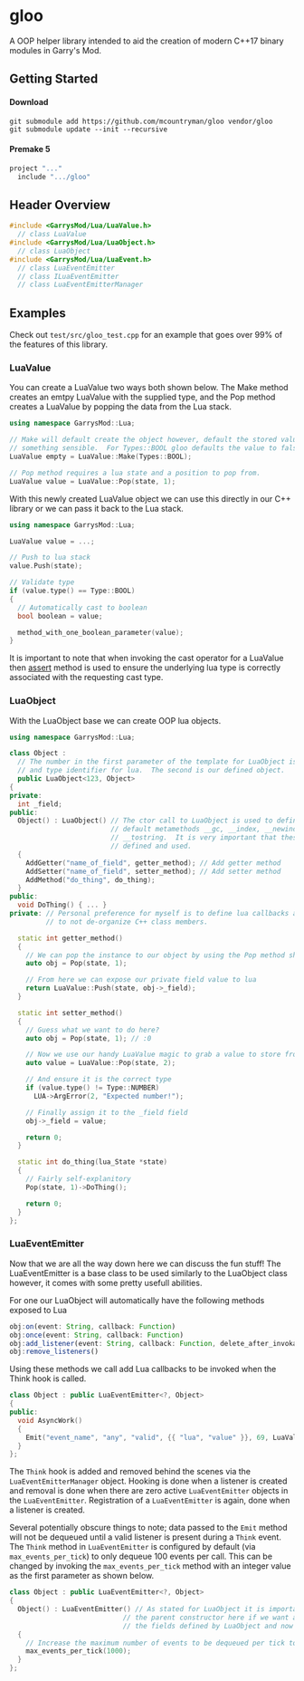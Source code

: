 # gloo
A OOP helper library intended to aid the creation of modern C++17 binary modules in Garry's Mod.

## Getting Started
#### Download
```shell
git submodule add https://github.com/mcountryman/gloo vendor/gloo
git submodule update --init --recursive
```
#### Premake 5
```lua
project "..."
  include ".../gloo"
```
## Header Overview
```cpp
#include <GarrysMod/Lua/LuaValue.h>
  // class LuaValue
#include <GarrysMod/Lua/LuaObject.h>
  // class LuaObject
#include <GarrysMod/Lua/LuaEvent.h>
  // class LuaEventEmitter
  // class ILuaEventEmitter
  // class LuaEventEmitterManager
```
## Examples
Check out `test/src/gloo_test.cpp` for an example that goes over 99% of the features of this library.
### LuaValue
You can create a LuaValue two ways both shown below.  The Make method creates an emtpy LuaValue with the supplied type, and the Pop method creates a LuaValue by popping the data from the Lua stack. 

```cpp
using namespace GarrysMod::Lua;

// Make will default create the object however, default the stored value to 
// something sensible.  For Types::BOOL gloo defaults the value to false.
LuaValue empty = LuaValue::Make(Types::BOOL);

// Pop method requires a lua state and a position to pop from.
LuaValue value = LuaValue::Pop(state, 1);
```

With this newly created LuaValue object we can use this directly in our C++ library or we can pass it back to the Lua stack.
```cpp
using namespace GarrysMod::Lua;

LuaValue value = ...;

// Push to lua stack
value.Push(state);

// Validate type
if (value.type() == Type::BOOL)
{
  // Automatically cast to boolean
  bool boolean = value;

  method_with_one_boolean_parameter(value);
}
```

It is important to note that when invoking the cast operator for a LuaValue then [assert](https://en.cppreference.com/w/cpp/error/assert) method is used to ensure the underlying lua type is correctly associated with the requesting cast type.

### LuaObject
With the LuaObject base we can create OOP lua objects.
```cpp
using namespace GarrysMod::Lua;

class Object :
  // The number in the first parameter of the template for LuaObject is used as
  // and type identifier for lua.  The second is our defined object.
  public LuaObject<123, Object>
{
private:
  int _field;
public:
  Object() : LuaObject() // The ctor call to LuaObject is used to define the
                         // default metamethods __gc, __index, __newindex, and
                         // __tostring.  It is very important that these are 
                         // defined and used.
  {
    AddGetter("name_of_field", getter_method); // Add getter method
    AddSetter("name_of_field", setter_method); // Add setter method
    AddMethod("do_thing", do_thing);
  }
public:
  void DoThing() { ... }
private: // Personal preference for myself is to define lua callbacks as static
         // to not de-organize C++ class members.

  static int getter_method()
  {
    // We can pop the instance to our object by using the Pop method show below
    auto obj = Pop(state, 1);

    // From here we can expose our private field value to lua 
    return LuaValue::Push(state, obj->_field);
  }

  static int setter_method()
  {
    // Guess what we want to do here?
    auto obj = Pop(state, 1); // :0

    // Now we use our handy LuaValue magic to grab a value to store from Lua
    auto value = LuaValue::Pop(state, 2);

    // And ensure it is the correct type
    if (value.type() != Type::NUMBER)
      LUA->ArgError(2, "Expected number!");

    // Finally assign it to the _field field
    obj->_field = value;

    return 0;
  }

  static int do_thing(lua_State *state)
  {
    // Fairly self-explanitory
    Pop(state, 1)->DoThing();

    return 0;
  }
};
```

### LuaEventEmitter
Now that we are all the way down here we can discuss the fun stuff!  The LuaEventEmitter is a base class to be used similarly to the LuaObject class however, it comes with some pretty usefull abilities.

For one our LuaObject will automatically have the following methods exposed to Lua
```typescript
obj:on(event: String, callback: Function)
obj:once(event: String, callback: Function)
obj:add_listener(event: String, callback: Function, delete_after_invokation: Boolean)
obj:remove_listeners()
```

Using these methods we call add Lua callbacks to be invoked when the Think hook is called.
```cpp
class Object : public LuaEventEmitter<?, Object>
{
public:
  void AsyncWork()
  {
    Emit("event_name", "any", "valid", {{ "lua", "value" }}, 69, LuaValue::Make(Type::NIL));
  }
};
```

The `Think` hook is added and removed behind the scenes via the `LuaEventEmitterManager` object.  Hooking is done when a listener is created and removal is done when there are zero active `LuaEventEmitter` objects in the `LuaEventEmitter`.  Registration of a `LuaEventEmitter` is again, done when a listener is created.

Several potentially obscure things to note; data passed to the `Emit` method will not be dequeued until a valid listener is present during a `Think` event.  The `Think` method in `LuaEventEmitter` is configured by default (via `max_events_per_tick`) to only dequeue 100 events per call.  This can be changed by invoking the `max_events_per_tick` method with an integer value as the first parameter as shown below.

```cpp
class Object : public LuaEventEmitter<?, Object>
{
  Object() : LuaEventEmitter() // As stated for LuaObject it is important to call
                            // the parent constructor here if we want access to
                            // the fields defined by LuaObject and now LuaEventEmitter
  {
    // Increase the maximum number of events to be dequeued per tick to 1000.
    max_events_per_tick(1000);
  }
};
```